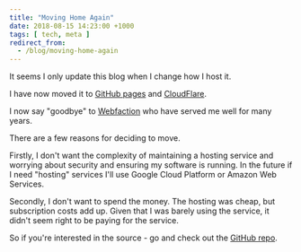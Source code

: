 ```yaml
---
title: "Moving Home Again"
date: 2018-08-15 14:23:00 +1000
tags: [ tech, meta ]
redirect_from:
  - /blog/moving-home-again
---
```

It seems I only update this blog when I change how I host it.

I have now moved it to [GitHub pages](https://pages.github.com/) and
[CloudFlare](https://www.cloudflare.com).

I now say "goodbye" to [Webfaction](https://www.webfaction.com) who have served
me well for many years.

<!-- break -->
There are a few reasons for deciding to move.

Firstly, I don't want the complexity of maintaining a hosting service and
worrying about security and ensuring my software is running. In the future if I
need "hosting" services I'll use Google Cloud Platform or Amazon Web Services.

Secondly, I don't want to spend the money. The hosting was cheap, but
subscription costs add up. Given that I was barely using the service, it didn't
seem right to be paying for the service.

So if you're interested in the source - go and check out the [GitHub
repo](https://github.com/calebbrown/calebbrown.github.io).
